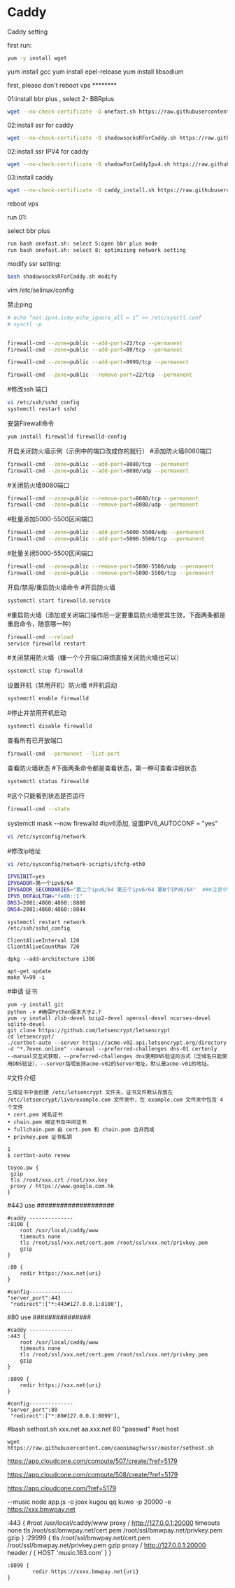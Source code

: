 # Caddy
Caddy setting

first run:
```bash
yum -y install wget
```
yum install gcc
yum install epel-release
yum install libsodium

first, please don't reboot vps ********

01:install bbr plus , select 2- BBRplus
```bash
wget --no-check-certificate -O onefast.sh https://raw.githubusercontent.com/caonimagfw/onefast/master/onefast.sh && bash onefast.sh
```
02:install ssr for caddy
```bash
wget --no-check-certificate -O shadowsocksRForCaddy.sh https://raw.githubusercontent.com/caonimagfw/ssr/master/shadowsocksRForCaddy.sh && bash shadowsocksRForCaddy.sh
```
  
02:install ssr IPV4 for caddy
```bash
wget --no-check-certificate -O shadowForCaddyIpv4.sh https://raw.githubusercontent.com/caonimagfw/ssr/master/shadowForCaddyIpv4.sh && bash shadowForCaddyIpv4.sh
```

03:install caddy 
```bash
wget --no-check-certificate -O caddy_install.sh https://raw.githubusercontent.com/caonimagfw/Caddy/master/caddy_install.sh && bash caddy_install.sh
```
reboot vps

run 01:

select bbr plus 
```bash
run bash onefast.sh: select 5:open bbr plus mode 
run bash onefast.sh: select 8: optimizing network setting 
```

modify ssr setting:
```bash
bash shadowsocksRForCaddy.sh modify
```

vim /etc/selinux/config

禁止ping 
```bash
# echo “net.ipv4.icmp_echo_ignore_all = 1” >> /etc/sysctl.conf 
# sysctl -p


firewall-cmd --zone=public --add-port=22/tcp --permanent
firewall-cmd --zone=public --add-port=80/tcp --permanent

firewall-cmd --zone=public --add-port=9999/tcp --permanent

firewall-cmd --zone=public --remove-port=22/tcp --permanent
```

#修改ssh 端口
```bash
vi /etc/ssh/sshd_config
systemctl restart sshd
``` 

安装Firewall命令
```bash
yum install firewalld firewalld-config
```
开启关闭防火墙示例（示例中的端口改成你的就行）
#添加防火墙8080端口
```bash
firewall-cmd --zone=public --add-port=8080/tcp --permanent
firewall-cmd --zone=public --add-port=8080/udp --permanent
```
#关闭防火墙8080端口
```bash
firewall-cmd --zone=public --remove-port=8080/tcp --permanent
firewall-cmd --zone=public --remove-port=8080/udp --permanent
```
#批量添加5000-5500区间端口
```bash
firewall-cmd --zone=public --add-port=5000-5500/udp --permanent
firewall-cmd --zone=public --add-port=5000-5500/tcp --permanent
```
#批量关闭5000-5500区间端口
```bash
firewall-cmd --zone=public --remove-port=5000-5500/udp --permanent
firewall-cmd --zone=public --remove-port=5000-5500/tcp --permanent
```
开启/禁用/重启防火墙命令
#开启防火墙
```bash
systemctl start firewalld.service
```
#重启防火墙（添加或关闭端口操作后一定要重启防火墙使其生效，下面两条都是重启命令，随意哪一种）
```bash
firewall-cmd --reload
service firewalld restart
```
#关闭禁用防火墙（嫌一个个开端口麻烦直接关闭防火墙也可以）
```bash
systemctl stop firewalld
```
设置开机（禁用开机）防火墙
#开机启动
```bash
systemctl enable firewalld
```
#停止并禁用开机启动
```bash
systemctl disable firewalld
```
查看所有已开放端口
```bash
firewall-cmd --permanent --list-port
```
查看防火墙状态
#下面两条命令都是查看状态，第一种可查看详细状态
```bash
systemctl status firewalld
```
#这个只能看到状态是否运行
```bash
firewall-cmd --state
```

systemctl mask --now firewalld
#ipv6添加, 设置IPV6_AUTOCONF = "yes"
```bash
vi /etc/sysconfig/network
```

#修改ip地址
```bash
vi /etc/sysconfig/network-scripts/ifcfg-eth0

IPV6INIT=yes
IPV6ADDR=第一个ipv6/64
IPV6ADDR_SECONDARIES="第二个ipv6/64 第三个ipv6/64 第N个IPV6/64"  ###注意中间有空格
IPV6_DEFAULTGW="fe80::1"
DNS3=2001:4860:4860::8888
DNS4=2001:4860:4860::8844

```

```
systemctl restart network
/etc/ssh/sshd_config

ClientAliveInterval 120
ClientAliveCountMax 720

dpkg --add-architecture i386

apt-get update
make V=99 -i

```

#申请 证书
```
yum -y install git
python -v #确保Python版本大于2.7
yum -y install zlib-devel bzip2-devel openssl-devel ncurses-devel sqlite-devel
git clone https://github.com/letsencrypt/letsencrypt
cd letsencrypt/
./certbot-auto --server https://acme-v02.api.letsencrypt.org/directory -d "*.7even.online" --manual --preferred-challenges dns-01 certonly
--manual交互式获取，--preferred-challenges dns使用DNS验证的方式（泛域名只能使用DNS验证），--server指明支持acme-v02的Server地址，默认是acme-v01的地址。

```

#文件介绍
```
生成证书中会创建 /etc/letsencrypt 文件夹，证书文件默认存放在 /etc/letsencrypt/live/example.com 文件夹中，在 example.com 文件夹中包含 4 个文件
• cert.pem 域名证书
• chain.pem 根证书及中间证书
• fullchain.pem 由 cert.pem 和 chain.pem 合并而成
• privkey.pem 证书私钥

1
$ certbot-auto renew

toyoo.pw {
 gzip
 tls /root/xxx.crt /root/xxx.key
 proxy / https://www.google.com.hk
}
```



#443 use ####################
```
#caddy --------------
:8100 {
	root /usr/local/caddy/www
	timeouts none
	tls /root/ssl/xxx.net/cert.pem /root/ssl/xxx.net/privkey.pem
	gzip
}

:80 {
	redir https://xxx.net{uri}
}

#config--------------
"server_port":443
 "redirect":["*:443#127.0.0.1:8100"],
```

#80 use ###############
```
#caddy --------------
:443 {
	root /usr/local/caddy/www
	timeouts none
	tls /root/ssl/xxx.net/cert.pem /root/ssl/xxx.net/privkey.pem
	gzip
}

:8099 {
	redir https://xxx.net{uri}
}

#config--------------
"server_port":80
 "redirect":["*:80#127.0.0.1:8099"],
```

#bash sethost.sh xxx.net aa.xxx.net 80 "passwd"
#set host 
```
wget https://raw.githubusercontent.com/caonimagfw/ssr/master/sethost.sh
```

https://app.cloudcone.com/compute/507/create/?ref=5179

https://app.cloudcone.com/compute/508/create/?ref=5179

https://app.cloudcone.com/?ref=5179



--music 
 node app.js -o joox kugou qq kuwo  -p 20000 -e https://xxx.bmwpay.net

  :443 {
            #root /usr/local/caddy/www
            proxy / http://127.0.0.1:20000
            timeouts none
            tls /root/ssl/bmwpay.net/cert.pem /root/ssl/bmwpay.net/privkey.pem
            gzip
    }
    :29999 {
            tls /root/ssl/bmwpay.net/cert.pem /root/ssl/bmwpay.net/privkey.pem
            gzip
            proxy / http://127.0.0.1:20000
            header / {
                    HOST 'music.163.com'
            }
    }


    :8099 {
            redir https://xxxx.bmwpay.net{uri}
    }